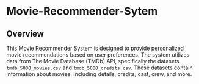 # Movie-Recommender-Sytem

## Overview

This Movie Recommender System is designed to provide personalized movie recommendations based on user preferences. The system utilizes data from The Movie Database (TMDb) API, specifically the datasets `tmdb_5000_movies.csv` and `tmdb_5000_credits.csv`. These datasets contain information about movies, including details, credits, cast, crew, and more.
